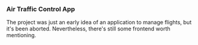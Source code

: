 ### Air Traffic Control App

The project was just an early idea of an application to manage flights, but it's been aborted. Nevertheless, there's still some frontend worth mentioning.
